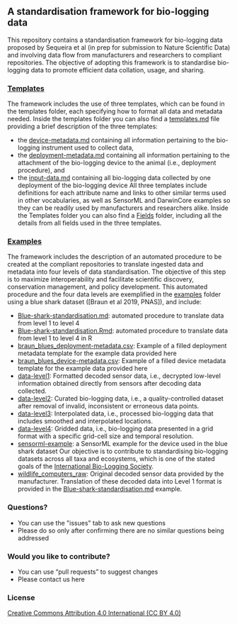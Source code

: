## A standardisation framework for bio-logging data
This repository contains a standardisation framework for bio-logging data proposed by Sequeira et al (in prep for submission to Nature Scientific Data) and involving data flow from manufacturers and researchers to compliant repositories. The objective of adopting this framework is to standardise bio-logging data to promote efficient data collation, usage, and sharing.

### [Templates](../biologging_Standardisation/master/Templates)
The framework includes the use of three templates, which can be found in the templates folder, each specifying how to format all data and metadata needed. Inside the templates folder you can also find a [templates.md](../biologging_Standardisation/master/Templates/templates.md) file providing a brief description of the three templates:
-	the [device-metadata.md](../biologging_Standardisation/master/Templates/device-metadata.md) containing all information pertaining to the bio-logging instrument used to collect data,
-	the [deployment-metadata.md](../biologging_Standardisation/master/Templates/deployment-metadata.md) containing all information pertaining to the attachment of the bio-logging device to the animal (i.e., deployment procedure), and
-	the [input-data.md](../biologging_Standardisation/master/Templates/input-data.md) containing all bio-logging data collected by one deployment of the bio-logging device
All three templates include definitions for each attribute name and links to other similar terms used in other vocabularies, as well as SensorML and DarwinCore examples so they can be readily used by manufacturers and researchers alike.
Inside the Templates folder you can also find a [Fields](../biologging_Standardisation/master/Templates/Fields) folder, including all the details from all fields used in the three templates.

### [Examples](..blob/master/examples)
The framework includes the description of an automated procedure to be created at the compliant repositories to translate ingested data and metadata into four levels of data standardisation. The objective of this step is to maximize interoperability and facilitate scientific discovery, conservation management, and policy development.
This automated procedure and the four data levels are exemplified in the [examples](../biologging_Standardisation/master/Examples) folder using a blue shark dataset ([Braun et al 2019, PNAS]), and include:
-	[Blue-shark-standardisation.md](../biologging_Standardisation/master/Examples/Blue-shark-standardisation.md): automated procedure to translate data from level 1 to level 4
- [Blue-shark-standardisation.Rmd](../biologging_Standardisation/master/Examples/Blue-shark-standardisation.Rmd): automated procedure to translate data from level 1 to level 4 in R
- [braun_blues_deployment-metadata.csv](../biologging_Standardisation/master/Examples/braun_blues_deployment-metadata.csv): Example of a filled deployment metadata template for the example data provided here
- [braun_blues_device-metadata.csv](../biologging_Standardisation/master/Examples/braun_blues_device-metadata.csv): Example of a filled device metadata template for the example data provided here
-	[data-level1](../biologging_Standardisation/master/Examples/data-level1): Formatted decoded sensor data, i.e., decrypted low-level information obtained directly from sensors after decoding data collected.
-	[data-level2](../biologging_Standardisation/master/Examples/data-level2): Curated bio-logging data, i.e., a quality-controlled dataset after removal of invalid, inconsistent or erroneous data points.
-	[data-level3](../biologging_Standardisation/master/Examples/data-level3): Interpolated data, i.e., processed bio-logging data that includes smoothed and interpolated locations.
-	[data-level4](../biologging_Standardisation/master/Examples/data-level4): Gridded data, i.e., bio-logging data presented in a grid format with a specific grid-cell size and temporal resolution.
-	[sensorml-example](../biologging_Standardisation/master/Examples/sensorml-example): a SensorML example for the device used in the blue shark dataset
Our objective is to contribute to standardising bio-logging datasets across all taxa and ecosystems, which is one of the stated goals of the [International Bio-Logging Society](www.bio-logging.net "Bio-logging Society's homepage").
-	[wildlife_computers_raw](../biologging_Standardisation/master/Examples/wildlife_computers_raw): Original decoded sensor data provided by the manufacturer. Translation of these decoded data into Level 1 format is provided in the [Blue-shark-standardisation.md](../biologging_Standardisation/master/Examples/Blue-shark-standardisation.md) example.

### Questions?
* You can use the "issues" tab to ask new questions
* Please do so only after confirming there are no similar questions being addressed

### Would you like to contribute?
* You can use “pull requests” to suggest changes
* Please contact us here

### License
[Creative Commons Attribution 4.0 International (CC BY 4.0)](https://creativecommons.org/licenses/by/4.0)
